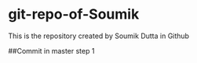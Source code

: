 # git-repo-of-Soumik
This is the repository created by Soumik Dutta in Github

##Commit in master step 1
